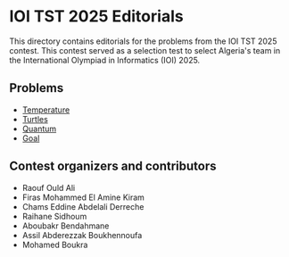 # IOI TST 2025 Editorials

This directory contains editorials for the problems from the IOI TST 2025 contest.
This contest served as a selection test to select Algeria's team in the International Olympiad in Informatics (IOI) 2025.

## Problems

* [Temperature](temperature.md)
* [Turtles](turtles.md)
* [Quantum](quantum.md)
* [Goal](goal.md)



## Contest organizers and contributors

- Raouf Ould Ali
- Firas Mohammed El Amine Kiram
- Chams Eddine Abdelali Derreche
- Raihane Sidhoum
- Aboubakr Bendahmane
- Assil Abderezzak Boukhennoufa
- Mohamed Boukra
